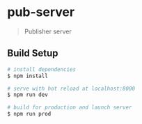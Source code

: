 # pub-server

> Publisher server

## Build Setup

``` bash
# install dependencies
$ npm install

# serve with hot reload at localhost:8000
$ npm run dev

# build for production and launch server
$ npm run prod
